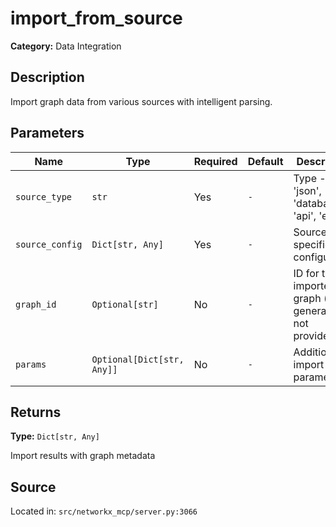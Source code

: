 # import_from_source

**Category:** Data Integration

## Description

Import graph data from various sources with intelligent parsing.

## Parameters

| Name | Type | Required | Default | Description |
|------|------|----------|---------|-------------|
| `source_type` | `str` | Yes | `-` | Type - 'csv', 'json', 'database', 'api', 'excel' |
| `source_config` | `Dict[str, Any]` | Yes | `-` | Source-specific configuration |
| `graph_id` | `Optional[str]` | No | `-` | ID for the imported graph (auto-generated if not provided) |
| `params` | `Optional[Dict[str, Any]]` | No | `-` | Additional import parameters |

## Returns

**Type:** `Dict[str, Any]`

Import results with graph metadata

## Source

Located in: `src/networkx_mcp/server.py:3066`
